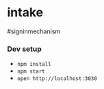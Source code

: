 # intake
#signinmechanism


### Dev setup
- `npm install`
- `npm start`
- `open http://localhost:3030`
